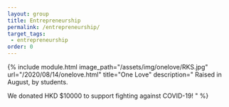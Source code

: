 ```yaml
---
layout: group
title: Entrepreneurship
permalink: /entrepreneurship/
target_tags:
 - entrepreneurship
order: 0
---
```


{% include module.html image_path="/assets/img/onelove/RKS.jpg" url="/2020/08/14/onelove.html" title="One Love" description="
Raised in August, by students.

We donated HKD $10000 to support fighting against COVID-19!
" %}


